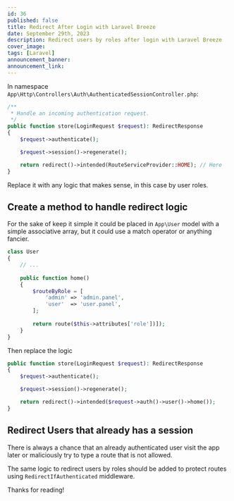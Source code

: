 ```yaml
---
id: 36
published: false
title: Redirect After Login with Laravel Breeze
date: September 29th, 2023
description: Redirect users by roles after login with Laravel Breeze
cover_image:
tags: [Laravel]
announcement_banner:
announcement_link:
---
```


In namespace `App\Http\Controllers\Auth\AuthenticatedSessionController.php`:

```php
/**
 * Handle an incoming authentication request.
 */
public function store(LoginRequest $request): RedirectResponse
{
    $request->authenticate();

    $request->session()->regenerate();

    return redirect()->intended(RouteServiceProvider::HOME); // Here
}
```

Replace it with any logic that makes sense, in this case by user roles.

## Create a method to handle redirect logic

For the sake of keep it simple it could be placed in `App\User` model 
with a simple associative array, but it could use a match operator or anything fancier.

```php
class User 
{
    // ...
    
    public function home()
    {
        $routeByRole = [
            'admin' => 'admin.panel',
            'user'  => 'user.panel',
        ];
        
        return route($this->attributes['role'])]);
    }
}
```

Then replace the logic

```php
public function store(LoginRequest $request): RedirectResponse
{
    $request->authenticate();

    $request->session()->regenerate();

    return redirect()->intended($request->auth()->user()->home());
}
```

## Redirect Users that already has a session

There is always a chance that an already authenticated user visit the app later 
or maliciously try to type a route that is not allowed.

The same logic to redirect users by roles should be added to protect routes using `RedirectIfAuthenticated` middleware.

Thanks for reading!
